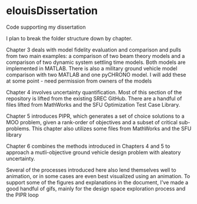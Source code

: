 # elouisDissertation
Code supporting my dissertation

I plan to break the folder structure down by chapter.

Chapter 3 deals with model fidelity evaluation and comparison and pulls from two main examples: a comparison of two beam theory models and a comparison of two dynamic system settling time models. Both models are implemented in MATLAB. There is also a military ground vehicle model comparison with two MATLAB and one pyCHRONO model. I will add these at some point - need permission from owners of the models

Chapter 4 involves uncertainty quantification. Most of this section of the repository is lifted from the existing SREC GitHub. There are a handful of files lifted from MathWorks and the SFU Optimization Test Case Library.

Chapter 5 introduces PIPR, which generates a set of choice solutions to a MOO problem, given a rank-order of objectives and a subset of critical sub-problems. This chapter also utilizes some files from MathWorks and the SFU library

Chapter 6 combines the methods introduced in Chapters 4 and 5 to approach a mutli-objective ground vehicle design problem with aleatory uncertainty.

Several of the processes introduced here also lend themselves well to animation, or in some cases are even best visualized using an animation. To support some of the figures and explanations in the document, I've made a good handful of gifs, mainly for the design space exploration process and the PIPR loop
